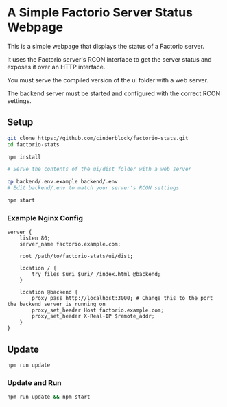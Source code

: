 # A Simple Factorio Server Status Webpage

This is a simple webpage that displays the status of a Factorio server.

It uses the Factorio server's RCON interface to get the server status and exposes it over an HTTP interface.

You must serve the compiled version of the ui folder with a web server.

The backend server must be started and configured with the correct RCON settings.

## Setup

```bash
git clone https://github.com/cinderblock/factorio-stats.git
cd factorio-stats

npm install

# Serve the contents of the ui/dist folder with a web server

cp backend/.env.example backend/.env
# Edit backend/.env to match your server's RCON settings

npm start
```

### Example Nginx Config

```nginx
server {
    listen 80;
    server_name factorio.example.com;

    root /path/to/factorio-stats/ui/dist;

    location / {
        try_files $uri $uri/ /index.html @backend;
    }

    location @backend {
        proxy_pass http://localhost:3000; # Change this to the port the backend server is running on
        proxy_set_header Host factorio.example.com;
        proxy_set_header X-Real-IP $remote_addr;
    }
}
```

## Update

```bash
npm run update
```

### Update and Run

```bash
npm run update && npm start
```
